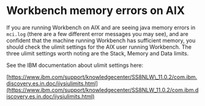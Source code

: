 # Workbench memory errors on AIX

If you are running Workbench on AIX and are seeing java memory errors in `mci.log` (there are a few different error messages you may see), and are confident that the machine running Workbench has sufficient memory, you should check the ulimit settings for the AIX user running Workbench. The three ulimit settings worth noting are the Stack, Memory and Data limits.

See the IBM documentation about ulimit settings here:

[https://www.ibm.com/support/knowledgecenter/SS8NLW\_11.0.2/com.ibm.discovery.es.in.doc/iiysiulimits.html](https://www.ibm.com/support/knowledgecenter/SS8NLW_11.0.2/com.ibm.discovery.es.in.doc/iiysiulimits.html)